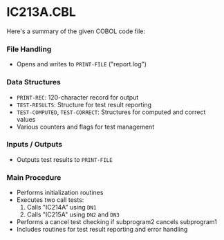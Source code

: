 # IC213A.CBL

Here's a summary of the given COBOL code file:

### File Handling
- Opens and writes to `PRINT-FILE` ("report.log")

### Data Structures
- `PRINT-REC`: 120-character record for output
- `TEST-RESULTS`: Structure for test result reporting
- `TEST-COMPUTED`, `TEST-CORRECT`: Structures for computed and correct values
- Various counters and flags for test management

### Inputs / Outputs
- Outputs test results to `PRINT-FILE`

### Main Procedure
- Performs initialization routines
- Executes two call tests:
  1. Calls "IC214A" using `DN1`
  2. Calls "IC215A" using `DN2` and `DN3`
- Performs a cancel test checking if subprogram2 cancels subprogram1
- Includes routines for test result reporting and error handling